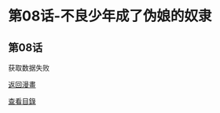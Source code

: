 # 第08话-不良少年成了伪娘的奴隶

## 第08话

获取数据失败

[返回漫畫](https://baozimh.org/manga/buliangshaonianchengliaoweiniangdenuli-shanniaoling)

[查看目錄](https://baozimh.org/chapterlist/buliangshaonianchengliaoweiniangdenuli-shanniaoling)

![Loading](data:image/gif;base64,R0lGODlhAQABAIAAAAAAAP///yH5BAEAAAAALAAAAAABAAEAAAIBRAA7)

![Loading](data:image/gif;base64,R0lGODlhAQABAIAAAAAAAP///yH5BAEAAAAALAAAAAABAAEAAAIBRAA7)

![Loading](data:image/gif;base64,R0lGODlhAQABAIAAAAAAAP///yH5BAEAAAAALAAAAAABAAEAAAIBRAA7)

![Loading](data:image/gif;base64,R0lGODlhAQABAIAAAAAAAP///yH5BAEAAAAALAAAAAABAAEAAAIBRAA7)

![Loading](data:image/gif;base64,R0lGODlhAQABAIAAAAAAAP///yH5BAEAAAAALAAAAAABAAEAAAIBRAA7)

![Loading](data:image/gif;base64,R0lGODlhAQABAIAAAAAAAP///yH5BAEAAAAALAAAAAABAAEAAAIBRAA7)

![Loading](data:image/gif;base64,R0lGODlhAQABAIAAAAAAAP///yH5BAEAAAAALAAAAAABAAEAAAIBRAA7)

![Loading](data:image/gif;base64,R0lGODlhAQABAIAAAAAAAP///yH5BAEAAAAALAAAAAABAAEAAAIBRAA7)

![Loading](data:image/gif;base64,R0lGODlhAQABAIAAAAAAAP///yH5BAEAAAAALAAAAAABAAEAAAIBRAA7)

![Loading](data:image/gif;base64,R0lGODlhAQABAIAAAAAAAP///yH5BAEAAAAALAAAAAABAAEAAAIBRAA7)

![Loading](data:image/gif;base64,R0lGODlhAQABAIAAAAAAAP///yH5BAEAAAAALAAAAAABAAEAAAIBRAA7)

![Loading](data:image/gif;base64,R0lGODlhAQABAIAAAAAAAP///yH5BAEAAAAALAAAAAABAAEAAAIBRAA7)

![Loading](data:image/gif;base64,R0lGODlhAQABAIAAAAAAAP///yH5BAEAAAAALAAAAAABAAEAAAIBRAA7)

![Loading](data:image/gif;base64,R0lGODlhAQABAIAAAAAAAP///yH5BAEAAAAALAAAAAABAAEAAAIBRAA7)
<!-- tcd_original_link https://m.baozimh.org/manga/buliangshaonianchengliaoweiniangdenuli-shanniaoling/7 -->
